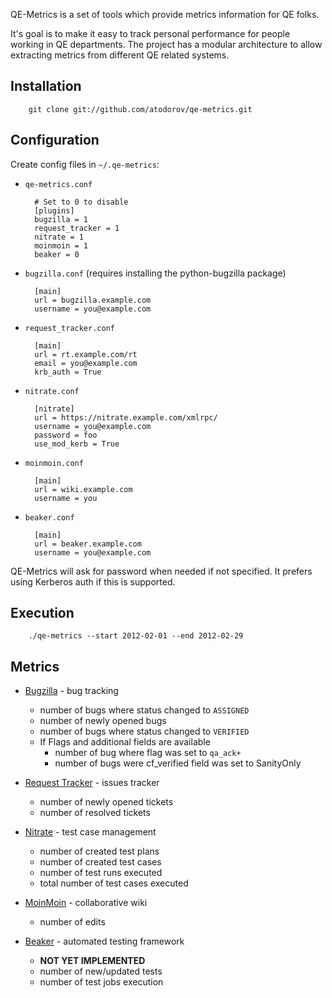 QE-Metrics is a set of tools which provide metrics information for QE folks.

It's goal is to make it easy to track personal performance for people working
in QE departments. The project has a modular architecture to allow extracting
metrics from different QE related systems.

Installation
-------------

        git clone git://github.com/atodorov/qe-metrics.git

Configuration
-------------

Create config files in `~/.qe-metrics`:

* `qe-metrics.conf`

        # Set to 0 to disable
        [plugins]
        bugzilla = 1
        request_tracker = 1
        nitrate = 1
        moinmoin = 1
        beaker = 0

* `bugzilla.conf`
   (requires installing the python-bugzilla package)

        [main]
        url = bugzilla.example.com
        username = you@example.com

* `request_tracker.conf`

        [main]
        url = rt.example.com/rt
        email = you@example.com
        krb_auth = True

* `nitrate.conf`

        [nitrate]
        url = https://nitrate.example.com/xmlrpc/
        username = you@example.com
        password = foo
        use_mod_kerb = True


* `moinmoin.conf`

        [main]
        url = wiki.example.com
        username = you

* `beaker.conf`

        [main]
        url = beaker.example.com
        username = you@example.com


QE-Metrics will ask for password when needed if not specified. 
It prefers using Kerberos auth if this is supported.

Execution
---------

        ./qe-metrics --start 2012-02-01 --end 2012-02-29

Metrics
-------

* [Bugzilla](http://www.bugzilla.org/) - bug tracking
    - number of bugs where status changed to `ASSIGNED`
    - number of newly opened bugs
    - number of bugs where status changed to `VERIFIED`
    - If Flags and additional fields are available
        * number of bug where flag was set to `qa_ack+`
        * number of bugs were cf_verified field was set to SanityOnly
* [Request Tracker](http://bestpractical.com/rt/) - issues tracker
    - number of newly opened tickets
    - number of resolved tickets
* [Nitrate](http://fedorahosted.org/nitrate) - test case management
    - number of created test plans
    - number of created test cases
    - number of test runs executed
    - total number of test cases executed

* [MoinMoin](http://moinmo.in) - collaborative wiki
    - number of edits
* [Beaker](http://fedorahosted.org/beaker) - automated testing framework
    - **NOT YET IMPLEMENTED**
    - number of new/updated tests
    - number of test jobs execution

